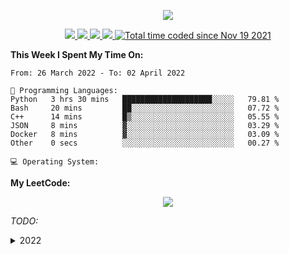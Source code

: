 <!--
**chenjiyan2001/chenjiyan2001** is a ✨ _special_ ✨ repository because its `README.md` (this file) appears on your GitHub profile.

Here are some ideas to get you started:

- 🔭 I’m currently working on ...
- 🌱 I’m currently learning ...
- 👯 I’m looking to collaborate on ...
- 🤔 I’m looking for help with ...
- 💬 Ask me about ...
- 📫 How to reach me: ...
- 😄 Pronouns: ...
- ⚡ Fun fact: ...
-->

<p align="center">
  <a href="https://github.com/chenjiyan2001" class="rich-diff-level-one">
    <img src="https://github-readme-stats.vercel.app/api?username=chenjiyan2001&show_icons=true&theme=onedark">
  </a>
</p>

<p align="center">
  <a href="https://github.com/chenjiyan2001">
    <img src="https://badges.pufler.dev/visits/chenjiyan2001/chenjiyan2001?style=flat-square&color=black&logo=github">
  </a>
  <a href="https://github.com/chenjiyan2001">
    <img src="https://badges.pufler.dev/years/chenjiyan2001?style=flat-square&color=black&logo=github">
  </a>
  <a href="https://github.com/chenjiyan2001?tab=repositories">
    <img src="https://badges.pufler.dev/repos/chenjiyan2001?style=flat-square&color=black&logo=github">
  </a>
  <a href="https://github.com/chenjiyan2001">
    <img src="https://badges.pufler.dev/commits/monthly/chenjiyan2001?style=flat-square&color=black&logo=github">
  </a>
  <a href="https://wakatime.com/@8d643437-66da-4afa-bfae-3b4a5bb9b1c7">
    <img src="https://wakatime.com/badge/user/8d643437-66da-4afa-bfae-3b4a5bb9b1c7.svg" alt="Total time coded since Nov 19 2021" />
  </a>
</p>

**This Week I Spent My Time On:**
<!--START_SECTION:waka-->

```text
From: 26 March 2022 - To: 02 April 2022

💬 Programming Languages: 
Python   3 hrs 30 mins   ████████████████████░░░░░   79.81 %
Bash     20 mins         ██░░░░░░░░░░░░░░░░░░░░░░░   07.72 %
C++      14 mins         █▒░░░░░░░░░░░░░░░░░░░░░░░   05.55 %
JSON     8 mins          ▓░░░░░░░░░░░░░░░░░░░░░░░░   03.29 %
Docker   8 mins          ▓░░░░░░░░░░░░░░░░░░░░░░░░   03.09 %
Other    0 secs          ░░░░░░░░░░░░░░░░░░░░░░░░░   00.27 %

💻 Operating System: 
```

<!--END_SECTION:waka-->

**My LeetCode:**   
<p align="center">
   <img src="https://stats.justsong.cn/api/leetcode?username=Maybe_one_day&cn=true">
</p>

**TODO*:*
<details>
<summary>2022</summary>
  <details>
  <summary>04</summary>
    - [] [学习fun-rec项目](https://github.com/datawhalechina/fun-rec)
    - [] 动态规划入门
  </details>
</details>
